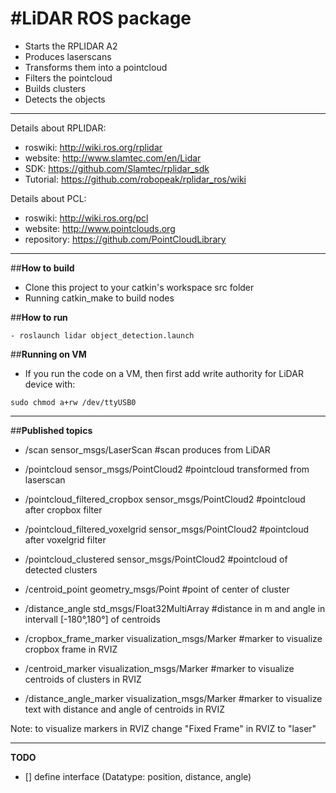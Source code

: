 
#**LiDAR ROS package**
============================================================================

- Starts the RPLIDAR A2
- Produces laserscans
- Transforms them into a pointcloud
- Filters the pointcloud
- Builds clusters
- Detects the objects

----------------------------------------------------------------------------
Details about RPLIDAR:
- roswiki:	http://wiki.ros.org/rplidar
- website:	http://www.slamtec.com/en/Lidar
- SDK: 		https://github.com/Slamtec/rplidar_sdk
- Tutorial: 	https://github.com/robopeak/rplidar_ros/wiki

Details about PCL:
- roswiki:	http://wiki.ros.org/pcl
- website: 	http://www.pointclouds.org
- repository: 	https://github.com/PointCloudLibrary

----------------------------------------------------------------------------

##**How to build**
- Clone this project to your catkin's workspace src folder
- Running catkin_make to build nodes

##**How to run**
```
- roslaunch lidar object_detection.launch
```
##**Running on VM**
- If you run the code on a VM, then first add write authority for LiDAR device with: 
```
sudo chmod a+rw /dev/ttyUSB0	
```

----------------------------------------------------------------------------

##**Published topics**
- /scan				sensor_msgs/LaserScan		#scan produces from LiDAR

- /pointcloud			sensor_msgs/PointCloud2		#pointcloud transformed from laserscan

- /pointcloud_filtered_cropbox	sensor_msgs/PointCloud2		#pointcloud after cropbox filter

- /pointcloud_filtered_voxelgrid	sensor_msgs/PointCloud2		#pointcloud after voxelgrid filter

- /pointcloud_clustered		sensor_msgs/PointCloud2		#pointcloud of detected clusters

- /centroid_point			geometry_msgs/Point		#point of center of cluster

- /distance_angle			std_msgs/Float32MultiArray	#distance in m and angle in intervall [-180°,180°] of centroids 

- /cropbox_frame_marker		visualization_msgs/Marker	#marker to visualize cropbox frame in RVIZ

- /centroid_marker		visualization_msgs/Marker	#marker to visualize centroids of clusters in RVIZ

- /distance_angle_marker		visualization_msgs/Marker	#marker to visualize text with distance and angle of centroids in RVIZ

Note: to visualize markers in RVIZ change "Fixed Frame" in RVIZ to "laser"

----------------------------------------------------------------------------

**TODO**
- [] define interface (Datatype: position, distance, angle)
  









